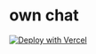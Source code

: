 # own chat

[![Deploy with Vercel](https://vercel.com/button)](https://vercel.com/new/clone?repository-url=https://github.com/forsigner/own-chat&project-name=own-chat-provider-next&repository-name=own-chat&root-directory=apps/provider-next&install-command=yarn%20install&build-command=cd%20../..%20&&%20npx%20turbo%20run%20build%20--filter=provider-next...&ignore-command=npx%20turbo-ignore&env=OPENAI_API_KEY,AUTHORIZATION_CODE)
